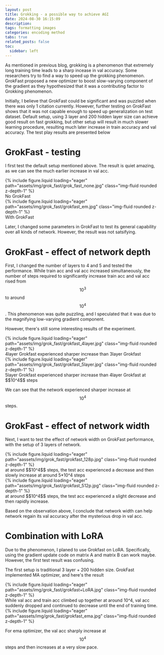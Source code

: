 ```yaml
---
layout: post
title: Grokking - a possible way to achieve AGI
date: 2024-08-30 16:15:09
description: 
tags: formatting images
categories: encoding method
tabs: true
related_posts: false
toc: 
  sidebar: left
---
```


As mentioned in previous blog, grokking is a phenomenon that extremely long training time leads to a sharp incease in val accuracy. Some researchers try to find a way to speed up the grokking phenomenon. GrokFast proposed a new optimizer to boost slow-varying component of the gradient as they hypothesized that it was a contributing factor to Grokking phenomenon.

Initially, I believe that GrokFast could be significant and was puzzled when there was only 1 citation currently. However, further testing on GrokFast shows that it was not capable enough to speed up generalization on test dataset. Default setup, using 3 layer and 200 hidden layer size can achieve good result on fast grokking, but other setup will result in much slower learning procedure, resulting much later increase in train accuracy and val accuracy. The test play results are presented below

# GrokFast - testing 

I first test the default setup mentioned above. The result is quiet amazing, as we can see the much earlier increase in val acc.

<div class="row mt-3">
    <div class="col-sm mt-3 mt-md-0">
        {% include figure.liquid loading="eager" path="assets/img/grok_fast/grok_fast_none.jpg" class="img-fluid rounded z-depth-1" %}
    </div>
</div>
<div class="caption">
    No GrokFast
</div>

<div class="row mt-3">
    <div class="col-sm mt-3 mt-md-0">
        {% include figure.liquid loading="eager" path="assets/img/grok_fast/grokfast_em.jpg" class="img-fluid rounded z-depth-1" %}
    </div>
</div>
<div class="caption">
    With GrokFast
</div>

Later, I changed some parameters in GrokFast to test its general capability over all kinds of network. However, the result was not satsifying.

# GrokFast - effect of network depth

First, I changed the number of layers to 4 and 5 and tested the performance. While train acc and val acc increased simultaneously, the number of steps required to significantly increase train acc and val acc rised from $$10^3$$ to around $$10^4$$. This phenomenon was quite puzzling, and I speculated that it was due to the magnifying low-varying gradient component.

However, there's still some interesting results of the experiment.

<div class="row mt-3">
    <div class="col-sm mt-3 mt-md-0">
        {% include figure.liquid loading="eager" path="assets/img/grok_fast/grokfast_4layer.jpg" class="img-fluid rounded z-depth-1" %}
    </div>
</div>
<div class="caption">
    4layer Grokfast experienced sharper increase than 3layer Grokfast
</div>

<div class="row mt-3">
    <div class="col-sm mt-3 mt-md-0">
        {% include figure.liquid loading="eager" path="assets/img/grok_fast/grokfast_5layer.jpg" class="img-fluid rounded z-depth-1" %}
    </div>
</div>
<div class="caption">
    5layer Grokfast experienced sharper increase than 4layer Grokfast at $$10^4$$ steps
</div>

We can see that the network experienced sharper increase at $$10^4$$ steps. 

# GrokFast - effect of network width

Next, I want to test the effect of network width on GrokFast performance, with the setup of 3 layers of network.

<div class="row mt-3">
    <div class="col-sm mt-3 mt-md-0">
        {% include figure.liquid loading="eager" path="aassets/img/grok_fast/grokfast_128p.jpg" class="img-fluid rounded z-depth-1" %}
    </div>
</div>
<div class="caption">
    at around $$10^4$$ steps, the test acc experienced a decrease and then slowly increase at around 5*10^4 steps
</div>

<div class="row mt-3">
    <div class="col-sm mt-3 mt-md-0">
        {% include figure.liquid loading="eager" path="assets/img/grok_fast/grokfast_512p.jpg" class="img-fluid rounded z-depth-1" %}
    </div>
</div>
<div class="caption">
    at around $$10^4$$ steps, the test acc experienced a slight decrease and then rapidly increase.
</div>

Based on the observation above, I conclude that network width can help network regain its val accuracy after the mysterious drop in val acc. 

# Combination with LoRA

Due to the phenomenon, I planed to use Grokfast on LoRA. Specifically, using the gradient update code on matrix A and matrix B can work maybe. However, the first test result was confusing.

The first setup is traditional 3 layer + 200 hidden size. GrokFast implemented MA optimizer, and here's the result

<div class="row mt-3">
    <div class="col-sm mt-3 mt-md-0">
        {% include figure.liquid loading="eager" path="assets/img/grok_fast/grokfast+LoRA.jpg" class="img-fluid rounded z-depth-1" %}
    </div>
</div>
While val acc and train acc climbed up together at around 10^4, val acc suddenly dropped and continued to decrease until the end of training time. 

<div class="row mt-3">
    <div class="col-sm mt-3 mt-md-0">
        {% include figure.liquid loading="eager" path="aassets/img/grok_fast/grokfast_ema.jpg" class="img-fluid rounded z-depth-1" %}
    </div>
</div>

For ema optimizer, the val acc sharply increase at $$10^4$$ steps and then increases at a very slow pace. 




